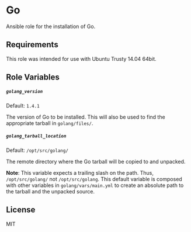 Go
=========
Ansible role for the installation of Go.

Requirements
------------
This role was intended for use with Ubuntu Trusty 14.04 64bit.

Role Variables
--------------

##### `golang_version`
Default: `1.4.1`

The version of Go to be installed. This will also be used to find the appropriate tarball in `golang/files/`.

##### `golang_tarball_location`
Default: `/opt/src/golang/`

The remote directory where the Go tarball will be copied to and unpacked.

**Note**: This variable expects a trailing slash on the path. Thus, `/opt/src/golang/` not `/opt/src/golang`. This default variable is composed with other variables in `golang/vars/main.yml` to create an absolute path to the tarball and the unpacked source. 

License
-------
MIT
